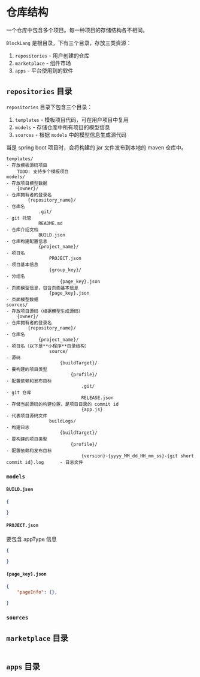 # 仓库结构

一个仓库中包含多个项目。每一种项目的存储结构各不相同。

`BlockLang` 是根目录，下有三个目录，存放三类资源：

1. `repositories` - 用户创建的仓库
2. `marketplace` - 组件市场
3. `apps` - 平台使用到的软件

## `repositories` 目录

`repositories` 目录下包含三个目录：

1. `templates` - 模板项目代码，可在用户项目中复用
2. `models` - 存储仓库中所有项目的模型信息
3. `sources` - 根据 `models` 中的模型信息生成源代码

当是 spring boot 项目时，会将构建的 jar 文件发布到本地的 maven 仓库中。

```text
templates/                                                                                 - 存放模板源码项目
    TODO: 支持多个模板项目
models/                                                                                    - 存放项目模型数据
    {owner}/                                                                               - 仓库拥有者的登录名
        {repository_name}/                                                                 - 仓库名
            .git/                                                                          - git 托管
            README.md                                                                      - 仓库介绍文档
            BUILD.json                                                                     - 仓库构建配置信息
            {project_name}/                                                                - 项目名
                PROJECT.json                                                               - 项目基本信息
                {group_key}/                                                               - 分组名
                    {page_key}.json                                                        - 页面模型信息，包含页面基本信息
                {page_key}.json                                                            - 页面模型数据
sources/                                                                                   - 存放项目源码（根据模型生成源码）
    {owner}/                                                                               - 仓库拥有者的登录名
        {repository_name}/                                                                 - 仓库名
            {project_name}/                                                                - 项目名（以下是**小程序**目录结构）
                source/                                                                    - 源码
                    {buildTarget}/                                                         - 要构建的项目类型
                        {profile}/                                                         - 配置依赖和发布目标
                            .git/                                                          - git 仓库
                            RELEASE.json                                                   - 存储当前源码的构建位置，是项目目录的 commit id
                            {app.js}                                                       - 代表项目源码文件
                buildLogs/                                                                 - 构建日志
                    {buildTarget}/                                                         - 要构建的项目类型
                        {profile}/                                                         - 配置依赖和发布目标
                            {version}-{yyyy_MM_dd_HH_mm_ss}-{git short commit id}.log      - 日志文件
```

### `models`

#### `BUILD.json`

```json
{

}
```

#### `PROJECT.json`

要包含 appType 信息

```json
{

}
```

#### `{page_key}.json`

```json
{
    "pageInfo": {},
    
}
```


### `sources`


## `marketplace` 目录

```text

```

## `apps` 目录

